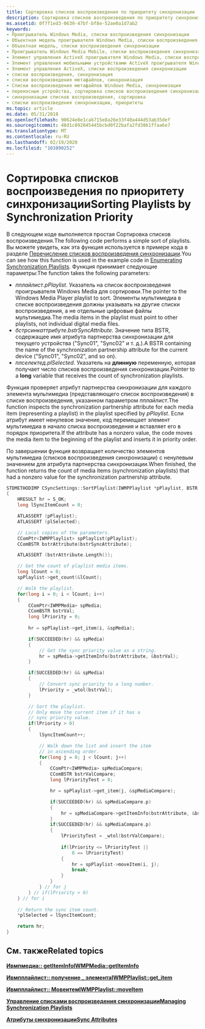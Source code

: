 ```yaml
---
title: Сортировка списков воспроизведения по приоритету синхронизации
description: Сортировка списков воспроизведения по приоритету синхронизации
ms.assetid: 0f7f1ed3-0639-47bf-bf8e-52ae0a1d7ab2
keywords:
- Проигрыватель Windows Media, списки воспроизведения синхронизации
- Объектная модель проигрывателя Windows Media, списки воспроизведения синхронизации
- Объектная модель, списки воспроизведения синхронизации
- Проигрыватель Windows Media Mobile, списки воспроизведения синхронизации
- Элемент управления ActiveX проигрывателя Windows Media, списки воспроизведения синхронизации
- Элемент управления мобильными устройствами ActiveX проигрывателя Windows Media, списки синхронизации
- Элемент управления ActiveX, списки воспроизведения синхронизации
- списки воспроизведения, синхронизация
- списки воспроизведения метафайлов, синхронизация
- Списки воспроизведения метафайлов Windows Media, синхронизация
- переносные устройства, сортировка списков воспроизведения синхронизации
- синхронизации списков воспроизведения, сортировка
- списки воспроизведения синхронизации, приоритеты
ms.topic: article
ms.date: 05/31/2018
ms.openlocfilehash: 90624e8e1cab715e8a26e33f40a444d53ab35def
ms.sourcegitcommit: 48d1c892045445bcbd0f22bafa2fd3861ffaa6e7
ms.translationtype: MT
ms.contentlocale: ru-RU
ms.lasthandoff: 02/19/2020
ms.locfileid: "103890252"
---
```

# <a name="sorting-playlists-by-synchronization-priority"></a><span data-ttu-id="6056c-116">Сортировка списков воспроизведения по приоритету синхронизации</span><span class="sxs-lookup"><span data-stu-id="6056c-116">Sorting Playlists by Synchronization Priority</span></span>

<span data-ttu-id="6056c-117">В следующем коде выполняется простая Сортировка списков воспроизведения.</span><span class="sxs-lookup"><span data-stu-id="6056c-117">The following code performs a simple sort of playlists.</span></span> <span data-ttu-id="6056c-118">Вы можете увидеть, как эта функция используется в примере кода в разделе [Перечисление списков воспроизведения синхронизации](enumerating-synchronization-playlists.md).</span><span class="sxs-lookup"><span data-stu-id="6056c-118">You can see how this function is used in the example code in [Enumerating Synchronization Playlists](enumerating-synchronization-playlists.md).</span></span> <span data-ttu-id="6056c-119">Функция принимает следующие параметры:</span><span class="sxs-lookup"><span data-stu-id="6056c-119">The function takes the following parameters:</span></span>

-   <span data-ttu-id="6056c-120">*пплайлист*.</span><span class="sxs-lookup"><span data-stu-id="6056c-120">*pPlaylist*.</span></span> <span data-ttu-id="6056c-121">Указатель на список воспроизведения проигрывателя Windows Media для сортировки.</span><span class="sxs-lookup"><span data-stu-id="6056c-121">The pointer to the Windows Media Player playlist to sort.</span></span> <span data-ttu-id="6056c-122">Элементы мультимедиа в списке воспроизведения должны указывать на другие списки воспроизведения, а не отдельные цифровые файлы мультимедиа.</span><span class="sxs-lookup"><span data-stu-id="6056c-122">The media items in the playlist must point to other playlists, not individual digital media files.</span></span>
-   <span data-ttu-id="6056c-123">*бстрсинкаттрибуте*.</span><span class="sxs-lookup"><span data-stu-id="6056c-123">*bstrSyncAttribute*.</span></span> <span data-ttu-id="6056c-124">Значение типа BSTR, содержащее имя атрибута партнерства синхронизации для текущего устройства ("Sync01", "Sync02" и т. д.).</span><span class="sxs-lookup"><span data-stu-id="6056c-124">A BSTR containing the name of the synchronization partnership attribute for the current device ("Sync01", "Sync02", and so on).</span></span>
-   <span data-ttu-id="6056c-125">*плселектед*.</span><span class="sxs-lookup"><span data-stu-id="6056c-125">*plSelected*.</span></span> <span data-ttu-id="6056c-126">Указатель на **длинную** переменную, которая получает число списков воспроизведения синхронизации.</span><span class="sxs-lookup"><span data-stu-id="6056c-126">Pointer to a **long** variable that receives the count of synchronization playlists.</span></span>

<span data-ttu-id="6056c-127">Функция проверяет атрибут партнерства синхронизации для каждого элемента мультимедиа (представляющего список воспроизведения) в списке воспроизведения, указанном параметром *пплайлист*.</span><span class="sxs-lookup"><span data-stu-id="6056c-127">The function inspects the synchronization partnership attribute for each media item (representing a playlist) in the playlist specified by *pPlaylist*.</span></span> <span data-ttu-id="6056c-128">Если атрибут имеет ненулевое значение, код перемещает элемент мультимедиа в начало списка воспроизведения и вставляет его в порядок приоритета.</span><span class="sxs-lookup"><span data-stu-id="6056c-128">If the attribute has a nonzero value, the code moves the media item to the beginning of the playlist and inserts it in priority order.</span></span>

<span data-ttu-id="6056c-129">По завершении функция возвращает количество элементов мультимедиа (списков воспроизведения синхронизации) с ненулевым значением для атрибута партнерства синхронизации.</span><span class="sxs-lookup"><span data-stu-id="6056c-129">When finished, the function returns the count of media items (synchronization playlists) that had a nonzero value for the synchronization partnership attribute.</span></span>


```C++
STDMETHODIMP CSyncSettings::SortPlaylist(IWMPPlaylist *pPlaylist, BSTR bstrSyncAttribute, long *plSelected)
{
    HRESULT hr = S_OK;
    long lSyncItemCount = 0;

    ATLASSERT (pPlaylist);
    ATLASSERT (plSelected);

    // Local copies of the parameters.
    CComPtr<IWMPPlaylist> spPlaylist(pPlaylist);
    CComBSTR bstrAttribute(bstrSyncAttribute);

    ATLASSERT (bstrAttribute.Length());

    // Get the count of playlist media items.
    long lCount = 0;
    spPlaylist->get_count(&lCount);

    // Walk the playlist.
    for(long i = 0; i < lCount; i++)
    {
        CComPtr<IWMPMedia> spMedia;                 
        CComBSTR bstrVal;            
        long lPriority = 0;
        
        hr = spPlaylist->get_item(i, &spMedia);

        if(SUCCEEDED(hr) && spMedia)
        {      
            // Get the sync priority value as a string.
            hr = spMedia->getItemInfo(bstrAttribute, &bstrVal);
        }

        if(SUCCEEDED(hr) && spMedia)
        {
            // Convert sync priority to a long number.
            lPriority = _wtol(bstrVal);
        }

        // Sort the playlist.
        // Only move the current item if it has a
        // sync priority value.
        if(lPriority > 0)
        {
            lSyncItemCount++;

            // Walk down the list and insert the item
            // in ascending order.
            for(long j = 0; j < lCount; j++)
            {
                CComPtr<IWMPMedia> spMediaCompare;
                CComBSTR bstrValCompare;
                long lPriorityTest = 0;

                hr = spPlaylist->get_item(j, &spMediaCompare);

                if(SUCCEEDED(hr) && spMediaCompare.p)
                {
                    hr = spMediaCompare->getItemInfo(bstrAttribute, &bstrValCompare);
                }
                if(SUCCEEDED(hr) && spMediaCompare.p)
                {
                    lPriorityTest = _wtol(bstrValCompare);
                    
                    if(lPriority <= lPriorityTest || 
                        0 == lPriorityTest)
                    {
                        hr = spPlaylist->moveItem(i, j);
                        break;                            
                    }                        
                } 
            } // for j                       
        } // if(lPriority > 0)          
    } // for i  
  
    // Return the sync item count.
    *plSelected = lSyncItemCount;

    return hr;
}
```



## <a name="related-topics"></a><span data-ttu-id="6056c-130">См. также</span><span class="sxs-lookup"><span data-stu-id="6056c-130">Related topics</span></span>

<dl> <dt>

[<span data-ttu-id="6056c-131">**Ивмпмедиа:: getItemInfo**</span><span class="sxs-lookup"><span data-stu-id="6056c-131">**IWMPMedia::getItemInfo**</span></span>](/previous-versions/windows/desktop/api/wmp/nf-wmp-iwmpmedia-getiteminfo)
</dt> <dt>

[<span data-ttu-id="6056c-132">**Ивмпплайлист:: получение \_ элемента**</span><span class="sxs-lookup"><span data-stu-id="6056c-132">**IWMPPlaylist::get\_item**</span></span>](/previous-versions/windows/desktop/api/wmp/nf-wmp-iwmpplaylist-get_item)
</dt> <dt>

[<span data-ttu-id="6056c-133">**Ивмпплайлист:: Мовеитем**</span><span class="sxs-lookup"><span data-stu-id="6056c-133">**IWMPPlaylist::moveItem**</span></span>](/previous-versions/windows/desktop/api/wmp/nf-wmp-iwmpplaylist-moveitem)
</dt> <dt>

[<span data-ttu-id="6056c-134">**Управление списками воспроизведения синхронизации**</span><span class="sxs-lookup"><span data-stu-id="6056c-134">**Managing Synchronization Playlists**</span></span>](managing-synchronization-playlists.md)
</dt> <dt>

[<span data-ttu-id="6056c-135">**Атрибуты синхронизации**</span><span class="sxs-lookup"><span data-stu-id="6056c-135">**Sync Attributes**</span></span>](sync-attributes.md)
</dt> </dl>

 

 




